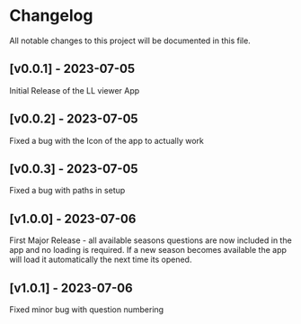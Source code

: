# Changelog
All notable changes to this project will be documented in this file.

## [v0.0.1] - 2023-07-05

Initial Release of the LL viewer App

## [v0.0.2] - 2023-07-05

Fixed a bug with the Icon of the app to actually work

## [v0.0.3] - 2023-07-05

Fixed a bug with paths in setup

## [v1.0.0] - 2023-07-06

First Major Release - all available seasons questions are now included in the app and no loading is required. If a new season becomes available the app will load it automatically the next time its opened.

## [v1.0.1] - 2023-07-06

Fixed minor bug with question numbering
